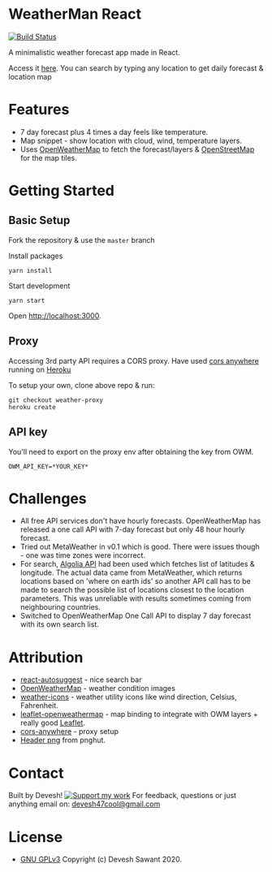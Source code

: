 # WeatherMan React
[![Build Status](https://travis-ci.org/dsaw/weatherman-react.svg?branch=master)](https://travis-ci.org/github/dsaw/weatherman-react)

A minimalistic weather forecast app made in React.

Access it [here](https://dsaw.github.io/weatherman-react/). You can search by typing any location to get daily forecast & location map

# Features
- 7 day forecast plus 4 times a day feels like temperature.
- Map snippet - show location with cloud, wind, temperature layers.
- Uses [OpenWeatherMap](https://openweathermap.org/) to fetch the forecast/layers & [OpenStreetMap](https://www.openstreetmap.org/about) for the map tiles.

# Getting Started

## Basic Setup

Fork the repository & use the `master` branch

Install packages
```
yarn install
```
Start development
```
yarn start
```
Open [http://localhost:3000](http://localhost:3000).

## Proxy
Accessing 3rd party API requires a CORS proxy. Have used [cors anywhere](https://github.com/dsaw/cors-anywhere) running on [Heroku](https://cors-proxy-serv.herokuapp.com/)

To setup your own, clone above repo & run:
```
git checkout weather-proxy
heroku create
```

## API key
You'll need to export on the proxy env after obtaining the key from OWM.
```
OWM_API_KEY=*YOUR_KEY*
```

# Challenges
- All free API services don't have hourly forecasts. OpenWeatherMap has released a one call API with 7-day forecast but only 48 hour hourly forecast.
- Tried out MetaWeather in v0.1 which is good. There were issues though - one was time zones were incorrect.
- For search, [Algolia API](https://www.algolia.com/doc/rest-api/search/) had been used which fetches list of latitudes & longitude. The actual data came from MetaWeather, which returns locations based on 'where on earth ids' so another API call has to be made to search the possible list of locations closest to the location parameters. This was unreliable with results sometimes coming from neighbouring countries.
- Switched to OpenWeatherMap One Call API to display 7 day forecast with its own search list.

# Attribution
- [react-autosuggest](http://react-autosuggest.js.org/) - nice search bar
- [OpenWeatherMap]() - weather condition images
- [weather-icons](https://erikflowers.github.io/weather-icons/) - weather utility icons like wind direction, Celsius, Fahrenheit.
- [leaflet-openweathermap](https://github.com/buche/leaflet-openweathermap) - map binding to integrate with OWM layers + really good [Leaflet](https://leafletjs.com/).
- [cors-anywhere](https://github.com/Rob--W/cors-anywhere) - proxy setup
- [Header png](https://pnghut.com/png/kEWKsWGE3x/cartoon-cloud-meteorological-phenomenon-transparent-png) from pnghut.

# Contact
Built by Devesh!
[![Support my work](https://cdn.buymeacoffee.com/buttons/default-blue.png)](https://www.buymeacoffee.com/dsawthewhat)
For feedback, questions or just anything email on: [devesh47cool@gmail.com](devesh47cool@gmail.com)

# License
- [GNU GPLv3](https://www.gnu.org/licenses/quick-guide-gplv3.html) Copyright (c) Devesh Sawant 2020.
